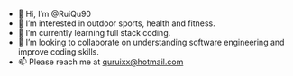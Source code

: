 - 👋 Hi, I’m @RuiQu90
- 👀 I’m interested in outdoor sports, health and fitness.
- 🌱 I’m currently learning full stack coding.
- 💞️ I’m looking to collaborate on understanding software engineering and improve coding skills.
- 📫 Please reach me at quruixx@hotmail.com

<!---
RuiQu90/RuiQu90 is a ✨ special ✨ repository because its `README.md` (this file) appears on your GitHub profile.
You can click the Preview link to take a look at your changes.
--->

